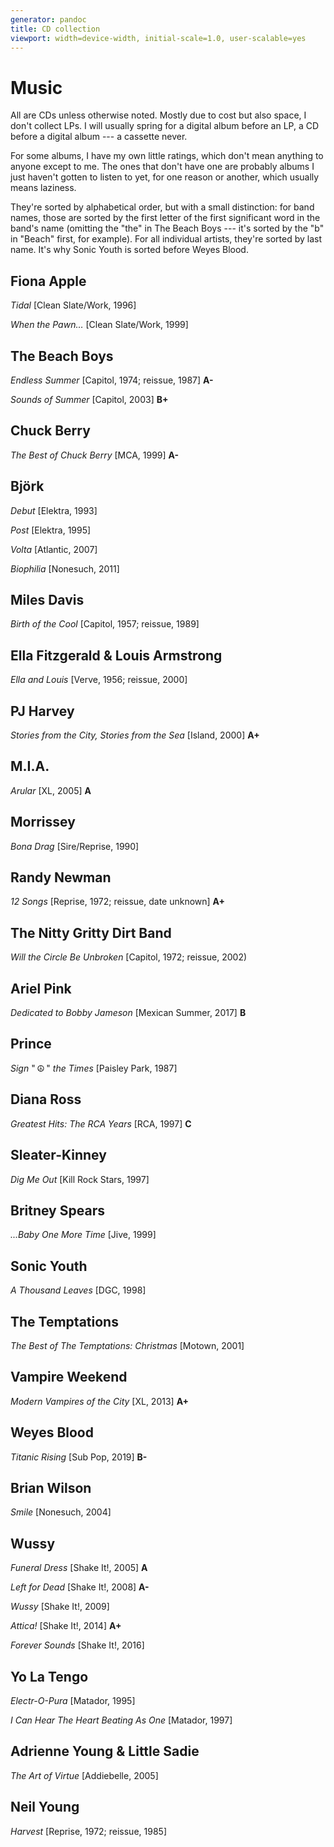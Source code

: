 ```yaml
---
generator: pandoc
title: CD collection
viewport: width=device-width, initial-scale=1.0, user-scalable=yes
---
```


# Music

All are CDs unless otherwise noted. Mostly due to cost but also space, I
don't collect LPs. I will usually spring for a digital album before an
LP, a CD before a digital album --- a cassette never.

For some albums, I have my own little ratings, which don't mean anything
to anyone except to me. The ones that don't have one are probably albums
I just haven't gotten to listen to yet, for one reason or another, which
usually means laziness.

They're sorted by alphabetical order, but with a small distinction: for
band names, those are sorted by the first letter of the first
significant word in the band's name (omitting the "the" in The Beach
Boys --- it's sorted by the "b" in "Beach" first, for example). For all
individual artists, they're sorted by last name. It's why Sonic Youth is
sorted before Weyes Blood.

## Fiona Apple

*Tidal* \[Clean Slate/Work, 1996\]

*When the Pawn&hellip;* \[Clean Slate/Work, 1999\]

## The Beach Boys

*Endless Summer* \[Capitol, 1974; reissue, 1987\] **A-**

*Sounds of Summer* \[Capitol, 2003\] **B+**

## Chuck Berry

*The Best of Chuck Berry* \[MCA, 1999\] **A-**

## Björk

*Debut* \[Elektra, 1993\]

*Post* \[Elektra, 1995\]

*Volta* \[Atlantic, 2007\]

*Biophilia* \[Nonesuch, 2011\]

## Miles Davis

*Birth of the Cool* \[Capitol, 1957; reissue, 1989\]

## Ella Fitzgerald & Louis Armstrong

*Ella and Louis* \[Verve, 1956; reissue, 2000\]

## PJ Harvey

*Stories from the City, Stories from the Sea* \[Island, 2000\] **A+**

## M.I.A.

*Arular* \[XL, 2005\] **A**

## Morrissey

*Bona Drag* \[Sire/Reprise, 1990\]

## Randy Newman

*12 Songs* \[Reprise, 1972; reissue, date unknown\] **A+**

## The Nitty Gritty Dirt Band

*Will the Circle Be Unbroken* \[Capitol, 1972; reissue, 2002)

## Ariel Pink

*Dedicated to Bobby Jameson* \[Mexican Summer, 2017\] **B**

## Prince

*Sign* " ☮ " *the Times* \[Paisley Park, 1987\]

## Diana Ross

*Greatest Hits: The RCA Years* \[RCA, 1997\] **C**

## Sleater-Kinney

*Dig Me Out* \[Kill Rock Stars, 1997\]

## Britney Spears

*...Baby One More Time* \[Jive, 1999\]

## Sonic Youth

*A Thousand Leaves* \[DGC, 1998\]

## The Temptations

*The Best of The Temptations: Christmas* \[Motown, 2001\]

## Vampire Weekend

*Modern Vampires of the City* \[XL, 2013\] **A+**

## Weyes Blood

*Titanic Rising* \[Sub Pop, 2019\] **B-**

## Brian Wilson
*Smile* [Nonesuch, 2004]

## Wussy

*Funeral Dress* \[Shake It!, 2005\] **A**

*Left for Dead* \[Shake It!, 2008\] **A-**

*Wussy* \[Shake It!, 2009\]

*Attica!* \[Shake It!, 2014\] **A+**

*Forever Sounds* \[Shake It!, 2016\]

## Yo La Tengo

*Electr-O-Pura* \[Matador, 1995\]

*I Can Hear The Heart Beating As One* \[Matador, 1997\]

## Adrienne Young & Little Sadie

*The Art of Virtue* \[Addiebelle, 2005\]

## Neil Young

*Harvest* \[Reprise, 1972; reissue, 1985\]
